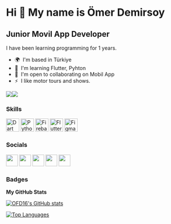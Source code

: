 Hi 👋 My name is Ömer Demirsoy
==============================

Junior Movil App Developer
--------------------------

I have been learning programming for 1 years.

* 🌍  I'm based in Türkiye
* 🧠  I'm learning Flutter, Pyhton
* 🤝  I'm open to collaborating on Mobil App
* ⚡  I like motor tours and shows.

<a href="https://www.twitter.com/Omer_Frk_Dmrsy" target="_blank" rel="noreferrer"><img
src="https://img.shields.io/twitter/follow/Omer_Frk_Dmrsy?logo=twitter&style=for-the-badge&color=3382ed&labelColor=1c1917"
/></a><a href="https://www.github.com/OFD16" target="_blank" rel="noreferrer"><img
src="https://img.shields.io/github/followers/OFD16?logo=github&style=for-the-badge&color=3382ed&labelColor=1c1917" /></a>

### Skills

<p align="left">
<a href="https://dart.dev/" target="_blank" rel="noreferrer"><img src="https://raw.githubusercontent.com/danielcranney/readme-generator/main/public/icons/skills/dart-colored.svg" width="36" height="36" alt="Dart" /></a>
<a href="https://www.python.org/" target="_blank" rel="noreferrer"><img src="https://raw.githubusercontent.com/danielcranney/readme-generator/main/public/icons/skills/python-colored.svg" width="36" height="36" alt="Python" /></a>
<a href="https://firebase.google.com/" target="_blank" rel="noreferrer"><img src="https://raw.githubusercontent.com/danielcranney/readme-generator/main/public/icons/skills/firebase-colored.svg" width="36" height="36" alt="Firebase" /></a>
<a href="https://flutter.dev/" target="_blank" rel="noreferrer"><img src="https://raw.githubusercontent.com/danielcranney/readme-generator/main/public/icons/skills/flutter-colored.svg" width="36" height="36" alt="Flutter" /></a>
<a href="https://www.figma.com/" target="_blank" rel="noreferrer"><img src="https://raw.githubusercontent.com/danielcranney/readme-generator/main/public/icons/skills/figma-colored.svg" width="36" height="36" alt="Figma" /></a>
</p>


### Socials

<p align="left"> <a href="https://discord.com/users/Bacaksız#2465" target="_blank" rel="noreferrer"><img src="https://raw.githubusercontent.com/danielcranney/readme-generator/main/public/icons/socials/discord.svg" width="32" height="32" /></a> <a href="https://www.github.com/OFD16" target="_blank" rel="noreferrer"><img src="https://raw.githubusercontent.com/danielcranney/readme-generator/main/public/icons/socials/github.svg" width="32" height="32" /></a> <a href="http://www.instagram.com/omer_farukdemirsoy" target="_blank" rel="noreferrer"><img src="https://raw.githubusercontent.com/danielcranney/readme-generator/main/public/icons/socials/instagram.svg" width="32" height="32" /></a> <a href="https://www.stackoverflow.com/users/18513704/Ömer-faruk-demirsoy" target="_blank" rel="noreferrer"><img src="https://raw.githubusercontent.com/danielcranney/readme-generator/main/public/icons/socials/stackoverflow.svg" width="32" height="32" /></a> <a href="https://www.twitter.com/Omer_Frk_Dmrsy" target="_blank" rel="noreferrer"><img src="https://raw.githubusercontent.com/danielcranney/readme-generator/main/public/icons/socials/twitter.svg" width="32" height="32" /></a></p>

### Badges

<b>My GitHub Stats</b>

<a href="http://www.github.com/OFD16"><img src="https://github-readme-stats.vercel.app/api?username=OFD16&show_icons=true&hide=&count_private=true&title_color=ffffff&text_color=ffffff&icon_color=3382ed&bg_color=1c1917&hide_border=true&show_icons=true" alt="OFD16's GitHub stats" /></a>

<a href="https://github.com/OFD16" align="left"><img src="https://github-readme-stats.vercel.app/api/top-langs/?username=OFD16&langs_count=10&title_color=ffffff&text_color=ffffff&icon_color=3382ed&bg_color=1c1917&hide_border=true&locale=en&custom_title=Top%20%Languages" alt="Top Languages" /></a>
